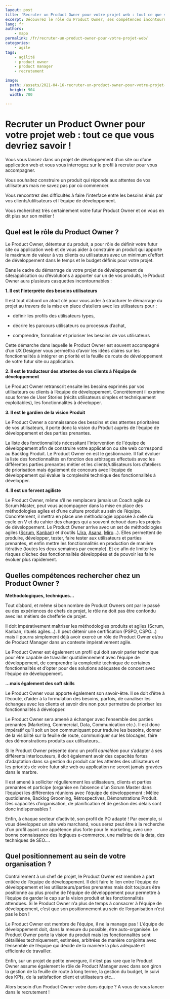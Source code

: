 ```yaml
---
layout: post
title: 'Recruter un Product Owner pour votre projet web : tout ce que vous devriez savoir !'
excerpt: Découvrez le rôle du Product Owner, ses compétences incontournables et son positionnement au sein de l'organisation
lang: fr
authors:
    - mapo
permalink: /fr/recruter-un-product-owner-pour-votre-projet-web/
categories:
    - agile
tags:
    - agilité
    - product owner
    - product manager
    - recrutement

image:
  path: /assets/2021-04-16-recruter-un-product-owner-pour-votre-projet-web/Product Owner.png
  height: 904
  width: 700

---
```


# Recruter un Product Owner pour votre projet web : tout ce que vous devriez savoir !

Vous vous lancez dans un projet de développement d’un site ou d’une application web et vous vous interrogez sur le profil à recruter pour vous accompagner.

Vous souhaitez construire un produit qui réponde aux attentes de vos utilisateurs mais ne savez pas par où commencer.

Vous rencontrez des difficultés à faire l’interface entre les besoins émis par vos clients/utilisateurs et l’équipe de développement.

Vous recherchez très certainement votre futur Product Owner et on vous en dit plus sur son métier !

## Quel est le rôle du Product Owner ?

Le Product Owner, détenteur du produit, a pour rôle de définir votre futur site ou application web et de vous aider à construire un produit qui apporte le maximum de valeur à vos clients ou utilisateurs avec un minimum d'effort de développement dans le temps et le budget définis pour votre projet.

Dans le cadre du démarrage de votre projet de développement de site/application ou d’évolutions à apporter sur un de vos produits, le Product Owner aura plusieurs casquettes incontournables :

**1.  Il est l’interprète des besoins utilisateurs**
    

Il est tout d’abord un atout clé pour vous aider à structurer le démarrage du projet au travers de la mise en place d’ateliers avec les utilisateurs pour :

-   définir les profils des utilisateurs types,
    
-   décrire les parcours utilisateurs ou processus d’achat,
    
-   comprendre, formaliser et prioriser les besoins de vos utilisateurs
    

Cette démarche dans laquelle le Product Owner est souvent accompagné d’un UX Designer vous permettra d’avoir les idées claires sur les fonctionnalités à intégrer en priorité et la feuille de route de développement de votre futur site ou application.

**2.  Il est le traducteur des attentes de vos clients à l’équipe de développement**
    

Le Product Owner retranscrit ensuite les besoins exprimés par vos utilisateurs ou clients à l’équipe de développement. Concrètement il exprime sous forme de User Stories (récits utilisateurs simples et techniquement exploitables), les fonctionnalités à développer.

**3.  Il est le gardien de la vision Produit**
    

Le Product Owner a connaissance des besoins et des attentes prioritaires de vos utilisateurs, il porte donc la vision du Produit auprès de l’équipe de développement et des parties prenantes.

La liste des fonctionnalités nécessitant l'intervention de l'équipe de développement afin de construire votre application ou site web correspond au Backlog Produit. Le Product Owner en est le gestionnaire. Il fait évoluer la liste des fonctionnalités en fonction des arbitrages effectués avec les différentes parties prenantes métier et les clients/utilisateurs lors d’ateliers de priorisation mais également de concours avec l’équipe de développement qui évalue la complexité technique des fonctionnalités à développer.

**4.  Il est un fervent agiliste**
    

Le Product Owner, même s’il ne remplacera jamais un Coach agile ou Scrum Master, peut vous accompagner dans la mise en place des méthodologies agiles et d’une culture produit au sein de l’équipe. Concrètement, il mettra en place une méthodologie opposée à celle du cycle en V et du cahier des charges qui a souvent échoué dans les projets de développement. Le Product Owner arrive avec un set de méthodologies agiles ([Scrum](https://www.scrum.org/resources/scrum-guide), [Kanban](https://fr.wikipedia.org/wiki/Kanban_(d%C3%A9veloppement))) et d’outils ([Jira](https://www.atlassian.com/software/jira?gclsrc=aw.ds&&aceid=&adposition=&adgroup=93058439420&campaign=9124878462&creative=415542633748&device=c&keyword=jira&matchtype=e&network=g&placement=&ds_kids=p51242141084&ds_e=GOOGLE&ds_eid=700000001558501&ds_e1=GOOGLE&gclid=Cj0KCQjwyN-DBhCDARIsAFOELTn7BU-kPCpt-QoF8I9KweHwzI3C5QvdYBmouQE1KlmJW3JkeNysmiMaAiHSEALw_wcB), [Asana](https://asana.com/fr/features?utm_campaign=Brand--FR--FR--Core--EX&utm_source=google&utm_medium=pd_cpc_br&gclsrc=aw.ds&&gclid=Cj0KCQjwyN-DBhCDARIsAFOELTmotiVQEqWtp8E6rFi3Gh1lXAmtEA8jPHKrW7-lEbPElwWfrUXCRwQaArAGEALw_wcB), [Miro](https://miro.com/login/)…). Elles permettent de produire, développer, tester, faire tester aux utilisateurs et parties prenantes, et enfin mettre les fonctionnalités en production de manière itérative (toutes les deux semaines par exemple). Et ce afin de limiter les risques d’échec des fonctionnalités développées et de pouvoir les faire évoluer plus rapidement.

## Quelles compétences rechercher chez un Product Owner ?

**Méthodologiques, techniques...**

Tout d’abord, et même si bon nombre de Product Owners ont par le passé eu des expériences de chefs de projet, le rôle ne doit pas être confondu avec les métiers de chefferie de projet.

Il doit impérativement maîtriser les méthodologies produits et agiles (Scrum, Kanban, rituels agiles...). Il peut détenir une certification (PSPO, CSPO…) mais il pourra simplement déjà avoir exercé un rôle de Product Owner et/ou de Product Manager dans un contexte impérativement agile.

Le Product Owner est également un profil qui doit savoir parler technique pour être capable de travailler quotidiennement avec l’équipe de développement, de comprendre la complexité technique de certaines fonctionnalités et d’opter pour des solutions adéquates de concert avec l’équipe de développement.

**...mais également des soft skills**

Le Product Owner vous apporte également son savoir-être. Il se doit d’être à l’écoute, d’aider à la formulation des besoins, parfois, de canaliser les échanges avec les clients et savoir dire non pour permettre de prioriser les fonctionnalités à développer.

Le Product Owner sera amené à échanger avec l’ensemble des parties prenantes (Marketing, Commercial, Data, Communication etc.). Il est donc impératif qu’il soit un bon communiquant pour traduire les besoins, donner de la visibilité sur la feuille de route, communiquer sur les blocages, faire des démonstrations produits aux utilisateurs...

Si le Product Owner présente donc un profil *caméléon* pour s’adapter à ses différents interlocuteurs, il doit également avoir des capacités fortes d’adaptation dans sa gestion du produit car les attentes des utilisateurs et les priorités de votre futur site web ou application ne seront jamais gravées dans le marbre.

Il est amené à solliciter régulièrement les utilisateurs, clients et parties prenantes et participe (organise en l’absence d’un Scrum Master dans l’équipe) les différentes réunions avec l’équipe de développement : Mêlée quotidienne, Backlog Grooming, Rétrospectives, Démonstrations Produit. Des capacités d’organisation, de planification et de gestion des délais sont donc indispensables !

Enfin, à chaque secteur d’activité, son profil de PO adapté ! Par exemple, si vous développez un site web marchand, vous serez peut être à la recherche d’un profil ayant une appétence plus forte pour le marketing, avec une bonne connaissance des logiques e-commerce, une maîtrise de la data, des techniques de SEO....

## Quel positionnement au sein de votre organisation ?

Contrairement à un chef de projet, le Product Owner est membre à part entière de l’équipe de développement. Il doit faire le lien entre l’équipe de développement et les utilisateurs/parties prenantes mais doit toujours être positionné au plus proche de l’équipe de développement pour permettre à l’équipe de garder le cap sur la vision produit et les fonctionnalités attendues. Si le Product Owner n’a plus de temps à consacrer à l’équipe de développement, c’est que son positionnement au sein de l’organisation n’est pas le bon !

Le Product Owner est membre de l’équipe, il ne la manage pas ! L’équipe de développement doit, dans la mesure du possible, être auto-organisée. Le Product Owner porte la vision du produit mais les fonctionnalités sont détaillées techniquement, estimées, arbitrées de manière conjointe avec l’ensemble de l’équipe qui décide de la manière la plus adéquate et efficiente de travailler.

Enfin, sur un projet de petite envergure, il n’est pas rare que le Product Owner assume également le rôle de Product Manager avec dans son giron la gestion de la feuille de route à long terme, la gestion du budget, le suivi des KPIs, de la satisfaction client et utilisateurs etc…

Alors besoin d’un Product Owner votre dans équipe ? A vous de vous lancer dans le recrutement !

